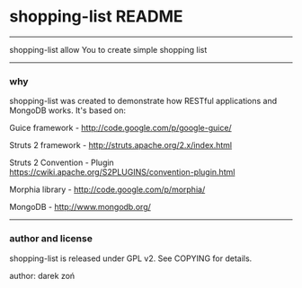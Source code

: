 # shopping-list README

----

shopping-list allow You to create simple shopping list

----
### why 

shopping-list was created to demonstrate how RESTful applications and MongoDB works.
It's based on:

  Guice framework - http://code.google.com/p/google-guice/
  
  Struts 2 framework - http://struts.apache.org/2.x/index.html
  
  Struts 2 Convention - Plugin https://cwiki.apache.org/S2PLUGINS/convention-plugin.html
  
  Morphia library - http://code.google.com/p/morphia/
  
  MongoDB - http://www.mongodb.org/
  

  
----

### author and license

shopping-list is released under GPL v2. See COPYING for details.

author: darek zoń

    